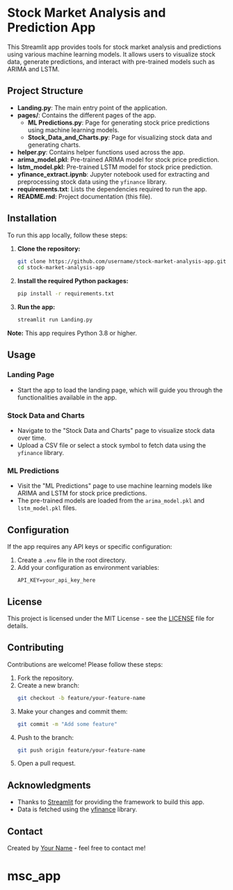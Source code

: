 # Stock Market Analysis and Prediction App

This Streamlit app provides tools for stock market analysis and predictions using various machine learning models. It allows users to visualize stock data, generate predictions, and interact with pre-trained models such as ARIMA and LSTM.

## Project Structure

- **Landing.py**: The main entry point of the application.
- **pages/**: Contains the different pages of the app.
  - **ML Predictions.py**: Page for generating stock price predictions using machine learning models.
  - **Stock_Data_and_Charts.py**: Page for visualizing stock data and generating charts.
- **helper.py**: Contains helper functions used across the app.
- **arima_model.pkl**: Pre-trained ARIMA model for stock price prediction.
- **lstm_model.pkl**: Pre-trained LSTM model for stock price prediction.
- **yfinance_extract.ipynb**: Jupyter notebook used for extracting and preprocessing stock data using the `yfinance` library.
- **requirements.txt**: Lists the dependencies required to run the app.
- **README.md**: Project documentation (this file).

## Installation

To run this app locally, follow these steps:

1. **Clone the repository:**
    ```bash
    git clone https://github.com/username/stock-market-analysis-app.git
    cd stock-market-analysis-app
    ```

2. **Install the required Python packages:**
    ```bash
    pip install -r requirements.txt
    ```

3. **Run the app:**
    ```bash
    streamlit run Landing.py
    ```

**Note:** This app requires Python 3.8 or higher.

## Usage

### Landing Page
- Start the app to load the landing page, which will guide you through the functionalities available in the app.

### Stock Data and Charts
- Navigate to the "Stock Data and Charts" page to visualize stock data over time.
- Upload a CSV file or select a stock symbol to fetch data using the `yfinance` library.

### ML Predictions
- Visit the "ML Predictions" page to use machine learning models like ARIMA and LSTM for stock price predictions.
- The pre-trained models are loaded from the `arima_model.pkl` and `lstm_model.pkl` files.

## Configuration

If the app requires any API keys or specific configuration:

1. Create a `.env` file in the root directory.
2. Add your configuration as environment variables:
    ```env
    API_KEY=your_api_key_here
    ```

## License

This project is licensed under the MIT License - see the [LICENSE](LICENSE) file for details.

## Contributing

Contributions are welcome! Please follow these steps:

1. Fork the repository.
2. Create a new branch:
    ```bash
    git checkout -b feature/your-feature-name
    ```
3. Make your changes and commit them:
    ```bash
    git commit -m "Add some feature"
    ```
4. Push to the branch:
    ```bash
    git push origin feature/your-feature-name
    ```
5. Open a pull request.

## Acknowledgments

- Thanks to [Streamlit](https://streamlit.io) for providing the framework to build this app.
- Data is fetched using the [yfinance](https://github.com/ranaroussi/yfinance) library.

## Contact

Created by [Your Name](https://yourwebsite.com) - feel free to contact me!
# msc_app

